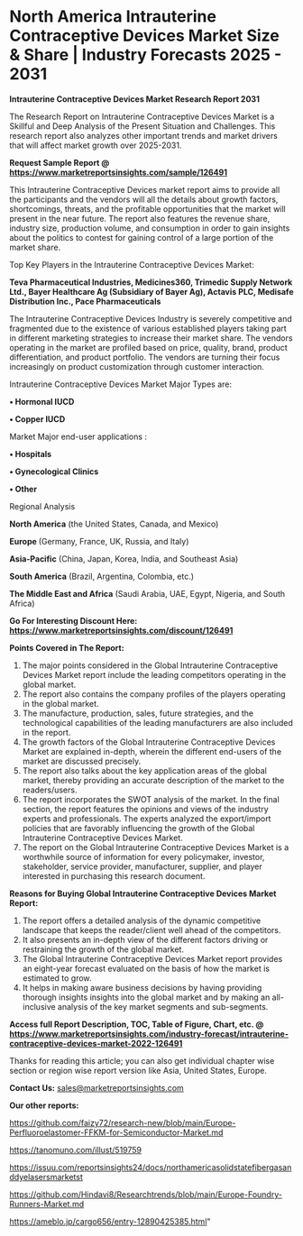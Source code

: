 # North America Intrauterine Contraceptive Devices Market Size & Share | Industry Forecasts 2025 - 2031

<strong>Intrauterine Contraceptive Devices Market Research Report 2031</strong>

The Research Report on Intrauterine Contraceptive Devices Market is a Skillful and Deep Analysis of the Present Situation and Challenges. This research report also analyzes other important trends and market drivers that will affect market growth over 2025-2031.

<strong>Request Sample Report @ <a href=https://www.marketreportsinsights.com/sample/126491>https://www.marketreportsinsights.com/sample/126491</a></strong>

This Intrauterine Contraceptive Devices market report aims to provide all the participants and the vendors will all the details about growth factors, shortcomings, threats, and the profitable opportunities that the market will present in the near future. The report also features the revenue share, industry size, production volume, and consumption in order to gain insights about the politics to contest for gaining control of a large portion of the market share.

Top Key Players in the Intrauterine Contraceptive Devices Market:

<strong>Teva Pharmaceutical Industries, Medicines360, Trimedic Supply Network Ltd., Bayer Healthcare Ag (Subsidiary of Bayer Ag), Actavis PLC, Medisafe Distribution Inc., Pace Pharmaceuticals</strong>

The Intrauterine Contraceptive Devices Industry is severely competitive and fragmented due to the existence of various established players taking part in different marketing strategies to increase their market share. The vendors operating in the market are profiled based on price, quality, brand, product differentiation, and product portfolio. The vendors are turning their focus increasingly on product customization through customer interaction.

Intrauterine Contraceptive Devices Market Major Types are:

<strong>• Hormonal IUCD

• Copper IUCD</strong>

Market Major end-user applications :

<strong>• Hospitals

• Gynecological Clinics

• Other</strong>

Regional Analysis

</u><strong><b>North America</b></strong> (the United States, Canada, and Mexico)

<strong><b>Europe </b></strong>(Germany, France, UK, Russia, and Italy)

<strong><b>Asia-Pacific</b></strong> (China, Japan, Korea, India, and Southeast Asia)

<strong><b>South America</b></strong> (Brazil, Argentina, Colombia, etc.)

<strong><b>The Middle East and Africa</b></strong> (Saudi Arabia, UAE, Egypt, Nigeria, and South Africa)

<strong>Go For Interesting Discount Here: <a href=https://www.marketreportsinsights.com/discount/126491>https://www.marketreportsinsights.com/discount/126491</a></strong>

<strong>Points Covered in The Report:</strong>
<ol>
  <li>The major points considered in the Global Intrauterine Contraceptive Devices Market report include the leading competitors operating in the global market.</li>
  <li>The report also contains the company profiles of the players operating in the global market.</li>
  <li>The manufacture, production, sales, future strategies, and the technological capabilities of the leading manufacturers are also included in the report.</li>
  <li>The growth factors of the Global Intrauterine Contraceptive Devices Market are explained in-depth, wherein the different end-users of the market are discussed precisely.</li>
  <li>The report also talks about the key application areas of the global market, thereby providing an accurate description of the market to the readers/users.</li>
  <li>The report incorporates the SWOT analysis of the market. In the final section, the report features the opinions and views of the industry experts and professionals. The experts analyzed the export/import policies that are favorably influencing the growth of the Global Intrauterine Contraceptive Devices Market.</li>
  <li>The report on the Global Intrauterine Contraceptive Devices Market is a worthwhile source of information for every policymaker, investor, stakeholder, service provider, manufacturer, supplier, and player interested in purchasing this research document.</li>
</ol>
<strong>Reasons for Buying Global Intrauterine Contraceptive Devices Market Report:</strong>

<ol>
  <li>The report offers a detailed analysis of the dynamic competitive landscape that keeps the reader/client well ahead of the competitors.</li>
  <li>It also presents an in-depth view of the different factors driving or restraining the growth of the global market.</li>
  <li>The Global Intrauterine Contraceptive Devices Market report provides an eight-year forecast evaluated on the basis of how the market is estimated to grow.</li>
  <li>It helps in making aware business decisions by having providing thorough insights insights into the global market and by making an all-inclusive analysis of the key market segments and sub-segments.</li>
</ol>
<strong>Access full Report Description, TOC, Table of Figure, Chart, etc. @ <a href=https://www.marketreportsinsights.com/industry-forecast/intrauterine-contraceptive-devices-market-2022-126491>https://www.marketreportsinsights.com/industry-forecast/intrauterine-contraceptive-devices-market-2022-126491</a></strong>


Thanks for reading this article; you can also get individual chapter wise section or region wise report version like Asia, United States, Europe.

<strong>Contact Us:</strong>
sales@marketreportsinsights.com

<strong>Our other reports:</strong>

<a href=https://github.com/faizy72/research-new/blob/main/Europe-Perfluoroelastomer-FFKM-for-Semiconductor-Market.md>https://github.com/faizy72/research-new/blob/main/Europe-Perfluoroelastomer-FFKM-for-Semiconductor-Market.md</a>

<a href=https://tanomuno.com/illust/519759>https://tanomuno.com/illust/519759</a>

<a href=https://issuu.com/reportsinsights24/docs/northamericasolidstatefibergasanddyelasersmarketst>https://issuu.com/reportsinsights24/docs/northamericasolidstatefibergasanddyelasersmarketst</a>

<a href=https://github.com/Hindavi8/Researchtrends/blob/main/Europe-Foundry-Runners-Market.md>https://github.com/Hindavi8/Researchtrends/blob/main/Europe-Foundry-Runners-Market.md</a>

<a href=https://ameblo.jp/cargo656/entry-12890425385.html>https://ameblo.jp/cargo656/entry-12890425385.html</a>"
